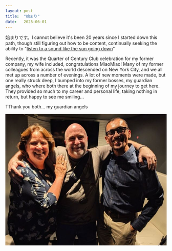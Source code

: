 ```yaml
---
layout: post
title:  "始まり"
date:   2025-06-01
---
```


<p class="intro"><span class="dropcap">始</span>まりです。I cannot believe it's been 20 years since I started down this path, though still figuring out how to be content, continually seeking the ability to "<a href="https://www.azlyrics.com/lyrics/rodneycrowell/songforthelife.html" target="_blank">listen to a sound like the sun going down</a>"</p>
<p>
Recently, it was the Quarter of Century Club celebration for my former company, my wife included, congratulations MiaoMiao! Many of my former colleagues from across the world descended on New York City, and we all met up across a number of evenings. A lot of new moments were made, but one really struck deep, I bumped into my former bosses, my guardian angels, who where both there at the beginning of my journey to get here. They provided so much to my career and personal life, taking nothing in return, but happy to see me smiling...
</p>
<p><span class="dropcap">T</span>Thank you both... my guardian angels</p>
<img src="/assets/img/guardianangelssmall.jpg" alt="my guardian angels">
